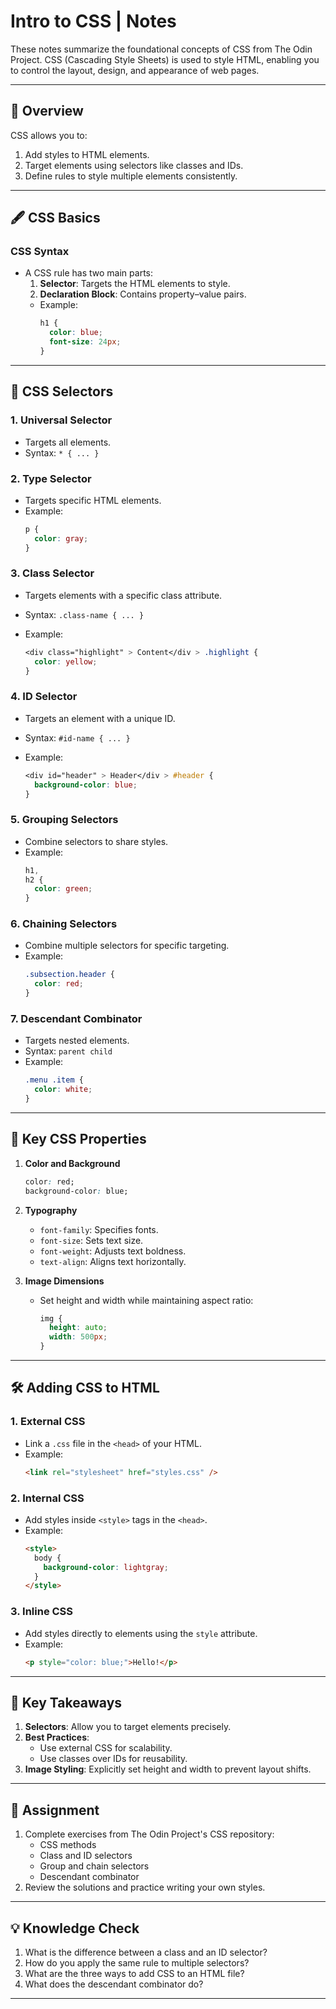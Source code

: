 # Intro to CSS | Notes

These notes summarize the foundational concepts of CSS from The Odin Project. CSS (Cascading Style Sheets) is used to style HTML, enabling you to control the layout, design, and appearance of web pages.

---

## 📜 Overview

CSS allows you to:

1. Add styles to HTML elements.
2. Target elements using selectors like classes and IDs.
3. Define rules to style multiple elements consistently.

---

## 🖋️ CSS Basics

### CSS Syntax

- A CSS rule has two main parts:
  1. **Selector**: Targets the HTML elements to style.
  2. **Declaration Block**: Contains property–value pairs.
  - Example:
    ```css
    h1 {
      color: blue;
      font-size: 24px;
    }
    ```

---

## 🎯 CSS Selectors

### 1. **Universal Selector**

- Targets all elements.
- Syntax: `* { ... }`

### 2. **Type Selector**

- Targets specific HTML elements.
- Example:
  ```css
  p {
    color: gray;
  }
  ```

### 3. **Class Selector**

- Targets elements with a specific class attribute.
- Syntax: `.class-name { ... }`
- Example:

  ```css
  <div class="highlight" > Content</div > .highlight {
    color: yellow;
  }
  ```

### 4. **ID Selector**

- Targets an element with a unique ID.
- Syntax: `#id-name { ... }`
- Example:

  ```css
  <div id="header" > Header</div > #header {
    background-color: blue;
  }
  ```

### 5. **Grouping Selectors**

- Combine selectors to share styles.
- Example:
  ```css
  h1,
  h2 {
    color: green;
  }
  ```

### 6. **Chaining Selectors**

- Combine multiple selectors for specific targeting.
- Example:
  ```css
  .subsection.header {
    color: red;
  }
  ```

### 7. **Descendant Combinator**

- Targets nested elements.
- Syntax: `parent child`
- Example:
  ```css
  .menu .item {
    color: white;
  }
  ```

---

## 🎨 Key CSS Properties

1. **Color and Background**

   ```css
   color: red;
   background-color: blue;
   ```

2. **Typography**

   - `font-family`: Specifies fonts.
   - `font-size`: Sets text size.
   - `font-weight`: Adjusts text boldness.
   - `text-align`: Aligns text horizontally.

3. **Image Dimensions**
   - Set height and width while maintaining aspect ratio:
     ```css
     img {
       height: auto;
       width: 500px;
     }
     ```

---

## 🛠️ Adding CSS to HTML

### 1. **External CSS**

- Link a `.css` file in the `<head>` of your HTML.
- Example:
  ```html
  <link rel="stylesheet" href="styles.css" />
  ```

### 2. **Internal CSS**

- Add styles inside `<style>` tags in the `<head>`.
- Example:
  ```html
  <style>
    body {
      background-color: lightgray;
    }
  </style>
  ```

### 3. **Inline CSS**

- Add styles directly to elements using the `style` attribute.
- Example:
  ```html
  <p style="color: blue;">Hello!</p>
  ```

---

## 🎯 Key Takeaways

1. **Selectors**: Allow you to target elements precisely.
2. **Best Practices**:
   - Use external CSS for scalability.
   - Use classes over IDs for reusability.
3. **Image Styling**: Explicitly set height and width to prevent layout shifts.

---

## 📖 Assignment

1. Complete exercises from The Odin Project's CSS repository:
   - CSS methods
   - Class and ID selectors
   - Group and chain selectors
   - Descendant combinator
2. Review the solutions and practice writing your own styles.

---

## 💡 Knowledge Check

1. What is the difference between a class and an ID selector?
2. How do you apply the same rule to multiple selectors?
3. What are the three ways to add CSS to an HTML file?
4. What does the descendant combinator do?

---
